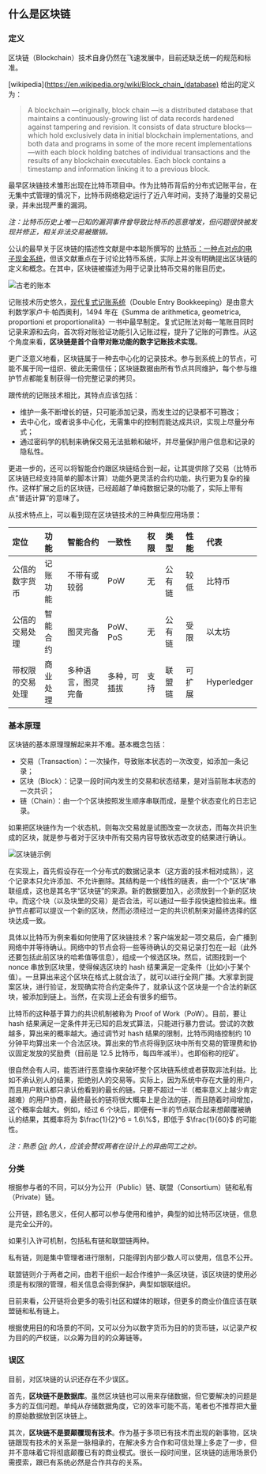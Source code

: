 ## 什么是区块链

### 定义

区块链（Blockchain）技术自身仍然在飞速发展中，目前还缺乏统一的规范和标准。

[wikipedia](https://en.wikipedia.org/wiki/Block_chain_(database) 给出的定义为：

> A blockchain —originally, block chain —is a distributed database that maintains a continuously-growing list of data records hardened against tampering and revision. It consists of data structure blocks—which hold exclusively data in initial blockchain implementations, and both data and programs in some of the more recent implementations—with each block holding batches of individual transactions and the results of any blockchain executables. Each block contains a timestamp and information linking it to a previous block.

最早区块链技术雏形出现在比特币项目中。作为比特币背后的分布式记账平台，在无集中式管理的情况下，比特币网络稳定运行了近八年时间，支持了海量的交易记录，并未出现严重的漏洞。

*注：比特币历史上唯一已知的漏洞事件曾导致比特币的恶意增发，但问题很快被发现并修正，相关非法交易被撤销。*

公认的最早关于区块链的描述性文献是中本聪所撰写的 [比特币：一种点对点的电子现金系统](https://bitcoin.org/bitcoin.pdf)，但该文献重点在于讨论比特币系统，实际上并没有明确提出区块链的定义和概念。在其中，区块链被描述为用于记录比特币交易的账目历史。

![古老的账本](_images/ledger.jpg)

记账技术历史悠久，[现代复式记账系统](https://zh.wikipedia.org/wiki/%E5%A4%8D%E5%BC%8F%E7%B0%BF%E8%AE%B0)（Double Entry Bookkeeping）是由意大利数学家卢卡·帕西奥利，1494 年在《Summa de arithmetica, geometrica, proportioni et proportionalità》一书中最早制定。复式记账法对每一笔账目同时记录来源和去向，首次将对账验证功能引入记账过程，提升了记账的可靠性。从这个角度来看，**区块链是首个自带对账功能的数字记账技术实现**。

更广泛意义地看，区块链属于一种去中心化的记录技术。参与到系统上的节点，可能不属于同一组织、彼此无需信任；区块链数据由所有节点共同维护，每个参与维护节点都能复制获得一份完整记录的拷贝。

跟传统的记账技术相比，其特点应该包括：

* 维护一条不断增长的链，只可能添加记录，而发生过的记录都不可篡改；
* 去中心化，或者说多中心化，无需集中的控制而能达成共识，实现上尽量分布式；
* 通过密码学的机制来确保交易无法抵赖和破坏，并尽量保护用户信息和记录的隐私性。

更进一步的，还可以将智能合约跟区块链结合到一起，让其提供除了交易（比特币区块链已经支持简单的脚本计算）功能外更灵活的合约功能，执行更为复杂的操作。这样扩展之后的区块链，已经超越了单纯数据记录的功能了，实际上带有点“普适计算”的意味了。

从技术特点上，可以看到现在区块链技术的三种典型应用场景：

| 定位 | 功能 | 智能合约 | 一致性 | 权限 | 类型 | 性能 | 代表 |
| :--- | :--- | :--- | :--- | :--- | :--- | :--- | :--- |
| 公信的数字货币 | 记账功能 | 不带有或较弱 | PoW | 无 | 公有链 | 较低 | 比特币 |
| 公信的交易处理 | 智能合约 | 图灵完备 | PoW、PoS | 无 | 公有链 | 受限 | 以太坊 |
| 带权限的交易处理 | 商业处理 | 多种语言，图灵完备 | 多种，可插拔 | 支持 | 联盟链 | 可扩展 | Hyperledger |

### 基本原理

区块链的基本原理理解起来并不难。基本概念包括：

* 交易（Transaction）：一次操作，导致账本状态的一次改变，如添加一条记录；
* 区块（Block）：记录一段时间内发生的交易和状态结果，是对当前账本状态的一次共识；
* 链（Chain）：由一个个区块按照发生顺序串联而成，是整个状态变化的日志记录。

如果把区块链作为一个状态机，则每次交易就是试图改变一次状态，而每次共识生成的区块，就是参与者对于区块中所有交易内容导致状态改变的结果进行确认。

![区块链示例](_images/simpleBlockchain.png)

在实现上，首先假设存在一个分布式的数据记录本（这方面的技术相对成熟），这个记录本只允许添加、不允许删除。其结构是一个线性的链表，由一个个“区块”串联组成，这也是其名字“区块链”的来源。新的数据要加入，必须放到一个新的区块中。而这个块（以及块里的交易）是否合法，可以通过一些手段快速检验出来。维护节点都可以提议一个新的区块，然而必须经过一定的共识机制来对最终选择的区块达成一致。

具体以比特币为例来看如何使用了区块链技术？客户端发起一项交易后，会广播到网络中并等待确认。网络中的节点会将一些等待确认的交易记录打包在一起（此外还要包括此前区块的哈希值等信息），组成一个候选区块。然后，试图找到一个 nonce 串放到区块里，使得候选区块的 hash 结果满足一定条件（比如小于某个值）。一旦算出来这个区块在格式上就合法了，就可以进行全网广播。大家拿到提案区块，进行验证，发现确实符合约定条件了，就承认这个区块是一个合法的新区块，被添加到链上。当然，在实现上还会有很多的细节。

比特币的这种基于算力的共识机制被称为 Proof of Work（PoW）。目前，要让 hash 结果满足一定条件并无已知的启发式算法，只能进行暴力尝试。尝试的次数越多，算出来的概率越大。通过调节对 hash 结果的限制，比特币网络控制约 10 分钟平均算出来一个合法区块。算出来的节点将得到区块中所有交易的管理费和协议固定发放的奖励费（目前是 12.5 比特币，每四年减半）。也即俗称的挖矿。

很自然会有人问，能否进行恶意操作来破坏整个区块链系统或者获取非法利益。比如不承认别人的结果，拒绝别人的交易等。实际上，因为系统中存在大量的用户，而且用户默认都只承认他看到的最长的链。只要不超过一半（概率意义上越少肯定越难）的用户协商，最终最长的链将很大概率上是合法的链，而且随着时间增加，这个概率会越大。例如，经过 6 个块后，即便有一半的节点联合起来想颠覆被确认的结果，其概率将为 $\frac{1}{2}^6 = 1.6\%$，即低于 $\frac{1}{60}$ 的可能性。

*注：熟悉 [Git](https://git-scm.com) 的人，应该会赞叹两者在设计上的异曲同工之妙。*

### 分类

根据参与者的不同，可以分为公开（Public）链、联盟（Consortium）链和私有（Private）链。

公开链，顾名思义，任何人都可以参与使用和维护，典型的如比特币区块链，信息是完全公开的。

如果引入许可机制，包括私有链和联盟链两种。

私有链，则是集中管理者进行限制，只能得到内部少数人可以使用，信息不公开。

联盟链则介于两者之间，由若干组织一起合作维护一条区块链，该区块链的使用必须是有权限的管理，相关信息会得到保护，典型如银联组织。

目前来看，公开链将会更多的吸引社区和媒体的眼球，但更多的商业价值应该在联盟链和私有链上。

根据使用目的和场景的不同，又可以分为以数字货币为目的的货币链，以记录产权为目的的产权链，以众筹为目的的众筹链等。

### 误区

目前，对区块链的认识还存在不少误区。

首先，**区块链不是数据库**。虽然区块链也可以用来存储数据，但它要解决的问题是多方的互信问题。单纯从存储数据角度，它的效率可能不高，笔者也不推荐把大量的原始数据放到区块链上。

其次，**区块链不是要颠覆现有技术**。作为基于多项已有技术而出现的新事物，区块链跟现有技术的关系是一脉相承的，在解决多方合作和可信处理上多走了一步，但并不意味着它将彻底颠覆已有的商业模式。很长一段时间里，区块链的适用场景仍需摸索，跟已有系统必然是合作共存的关系。

